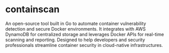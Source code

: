 # containscan
An open-source tool built in Go to automate container vulnerability detection and secure Docker environments. It integrates with AWS DynamoDB for centralized storage and leverages Docker APIs for real-time scanning and reporting. Designed to help developers and security professionals streamline container security in cloud-native infrastructures.
